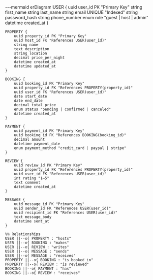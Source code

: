 ---mermaid
erDiagram
    USER {
        uuid user_id PK "Primary Key"
        string first_name
        string last_name
        string email UNIQUE "Indexed"
        string password_hash
        string phone_number
        enum role "guest | host | admin"
        datetime created_at
    }

    PROPERTY {
        uuid property_id PK "Primary Key"
        uuid host_id FK "References USER(user_id)"
        string name
        text description
        string location
        decimal price_per_night
        datetime created_at
        datetime updated_at
    }

    BOOKING {
        uuid booking_id PK "Primary Key"
        uuid property_id FK "References PROPERTY(property_id)"
        uuid user_id FK "References USER(user_id)"
        date start_date
        date end_date
        decimal total_price
        enum status "pending | confirmed | canceled"
        datetime created_at
    }

    PAYMENT {
        uuid payment_id PK "Primary Key"
        uuid booking_id FK "References BOOKING(booking_id)"
        decimal amount
        datetime payment_date
        enum payment_method "credit_card | paypal | stripe"
    }

    REVIEW {
        uuid review_id PK "Primary Key"
        uuid property_id FK "References PROPERTY(property_id)"
        uuid user_id FK "References USER(user_id)"
        int rating "1–5"
        text comment
        datetime created_at
    }

    MESSAGE {
        uuid message_id PK "Primary Key"
        uuid sender_id FK "References USER(user_id)"
        uuid recipient_id FK "References USER(user_id)"
        text message_body
        datetime sent_at
    }

    %% Relationships
    USER ||--o{ PROPERTY : "hosts"
    USER ||--o{ BOOKING : "makes"
    USER ||--o{ REVIEW : "writes"
    USER ||--o{ MESSAGE : "sends"
    USER ||--o{ MESSAGE : "receives"
    PROPERTY ||--o{ BOOKING : "is booked in"
    PROPERTY ||--o{ REVIEW : "is reviewed"
    BOOKING ||--o{ PAYMENT : "has"
    BOOKING ||--o{ REVIEW : "receives"
